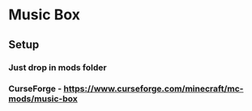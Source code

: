 # Music Box

## Setup

### Just drop in mods folder
### CurseForge - https://www.curseforge.com/minecraft/mc-mods/music-box
